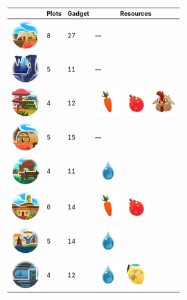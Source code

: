 |  | Plots | Gadget | Resources |
| --- | --- | --- | --- |
| ![](Images/Locations/The_Ranch.webp) | 8 | 27 | — |
| ![](Images/Locations/The_Grotto.webp) | 5 | 11 | — |
| ![](Images/Locations/The_Overgrowth.webp) | 4 | 12 | ![](Images/Resources/Carrot.webp) ![](Images/Resources/Pogo_fruit.webp) ![](Images/Resources/Hen_hen.webp) |
| ![](Images/Locations/The_Lab.webp) | 5 | 15 | — |
| ![](Images/Locations/The_Docks.webp) | 4 | 11 | ![](Images/Resources/Water.webp) |
|  |  |  |  |
| ![](Images/Locations/OgdensRetreat.webp) | 6 | 14 | ![](Images/Resources/Carrot.webp) ![](Images/Resources/Pogo_fruit.webp) |
| ![](Images/Locations/MochiManor.webp) | 5 | 14 | ![](Images/Resources/Water.webp) |
| ![](Images/Locations/ViktorsWorkshop.webp) | 4 | 12 | ![](Images/Resources/Water.webp) ![](Images/Resources/PhaseLemon.webp) |